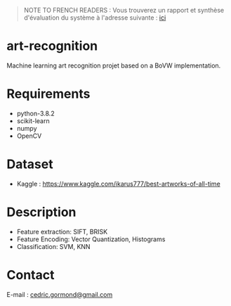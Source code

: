> NOTE TO FRENCH READERS :
> Vous trouverez un rapport et synthèse d'évaluation du système à l'adresse suivante : [ici](https://drive.google.com/file/d/1RartA6e97V1tvLfSbB2ithGoaHLQVZl9/view?usp=sharing)

# art-recognition

Machine learning art recognition projet based on a BoVW implementation.

# Requirements
- python-3.8.2
- scikit-learn
- numpy
- OpenCV

# Dataset
- Kaggle : https://www.kaggle.com/ikarus777/best-artworks-of-all-time

# Description
- Feature extraction: SIFT, BRISK
- Feature Encoding: Vector Quantization, Histograms
- Classification: SVM, KNN

# Contact
E-mail : cedric.gormond@gmail.com

